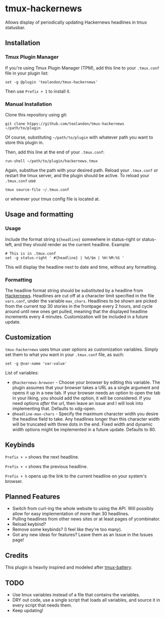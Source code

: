 # tmux-hackernews
Allows display of periodically updating Hackernews headlines in tmux statusbar.

## Installation
### Tmux Plugin Manager
If you're using Tmux Plugin Manager (TPM), add this line to your `.tmux.conf` file in your plugin list:

    set -g @plugin 'teolandon/tmux-hackernews'

Then use `Prefix + I` to install it.

### Manual Installation
Clone this repository using git:

    git clone htpps://github.com/teolandon/tmux-hackernews ~/path/to/plugin

Of course, substituting `~/path/to/plugin` with whatever path you want to store this plugin in.

Then, add this line at the end of your `.tmux.conf`:

    run-shell ~/path/to/plugin/hackernews.tmux

Again, substitue the path with your desired path. Reload your `.tmux.conf` or restart the tmux server, and the plugin should be active. To reload your `.tmux.conf` use

    tmux source-file ~/.tmux.conf

or wherever your tmux config file is located at.

## Usage and formatting
### Usage
Include the format string `${headline}` somewhere in status-right or status-left, and they should render as the current headline. Example:

```
# This is in .tmux.conf
set -g status-right ' #{headline} | %d/$m | %H:%M:%S '
```

This will display the headline next to date and time, without any formatting.

### Formatting
The headline format string should be substituted by a headline from [Hackernews](https://news.ycombinator.com). Headlines are cut off at a character limit specified in the file `vars.conf`, under the variable `max_chars`. Headlines to be shown are picked from the current top 30 stories in the frontpage every 2 hours, and cycle around until new ones get pulled, meaning that the displayed headline increments every 4 minutes. Customization will be included in a future update.

## Customization
`tmux-hackernews` uses tmux user options as customization variables. Simply set them to what you want in your `.tmux.conf` file, as such:

    set -g @var-name 'var-value'

List of variables:
 * `@hackernews-browser` - Choose your browser by editing this variable. The plugin assumes that your browser takes a URL as a single argument and opens it up in a new tab. If your browser needs an option to open the tab in your liking, you should add the option, it will be considered. If you need options *after* the url, then leave an issue and I will look into implementing that. Defaults to xdg-open.
 * `@headline-max-chars` - Specify the maximum character width you desire the headline field to take. Any headlines longer than this character width will be truncated with three dots in the end. Fixed width and dynamic width options might be implemented in a future update. Defaults to 80.

## Keybinds
`Prefix + >` shows the next headline.

`Prefix + <` shows the previous headline.

`Prefix + h` opens up the link to the current headline on your system's browser.

## Planned Features
 * Switch from curl-ing the whole website to using the API. Will possibly allow for easy implementation of more than 30 headlines.
 * Pulling headlines from other news sites or at least pages of ycombinator.
 * Reload keybind?
 * Remove some keybinds? (I feel like they're too many).
 * Got any new ideas for features? Leave them as an Issue in the Issues page!

## Credits
This plugin is heavily inspired and modeled after [tmux-battery](https://github.com/tmux-plugins/tmux-battery).

## TODO
 * Use tmux variables instead of a file that contains the variables.
 * DRY out code, use a single script that loads all variables, and source it in every script that needs them.
 * Keep updating!
